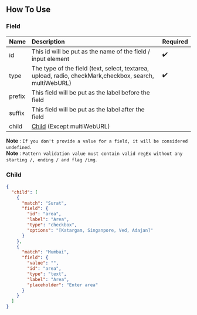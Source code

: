 ## How To Use

### Field

| Name   | Description                                                                                            | Required |
| :----- | :----------------------------------------------------------------------------------------------------- | :------- |
| id     | This id will be put as the name of the field / input element                                           | ✔️       |
| type   | The type of the field (text, select, textarea, upload, radio, checkMark,checkbox, search, multiWebURL) | ✔️       |
| prefix | This field will be put as the label before the field                                                   |          |
| suffix | This field will be put as the label after the field                                                    |          |
| child  | [Child](#child) (Except multiWebURL)                                                                   |          |

**Note** : `If you don't provide a value for a field, it will be considered undefined`.<br/>
**Note** : `Pattern validation value must contain valid regEx without any starting /, ending / and flag /img`.

### Child

```json
{
  "child": [
    {
      "match": "Surat",
      "field": {
        "id": "area",
        "label": "Area",
        "type": "checkbox",
        "options": "[Katargam, Singanpore, Ved, Adajan]"
      }
    },
    {
      "match": "Mumbai",
      "field": {
        "value": "",
        "id": "area",
        "type": "text",
        "label": "Area",
        "placeholder": "Enter area"
      }
    }
  ]
}
```
